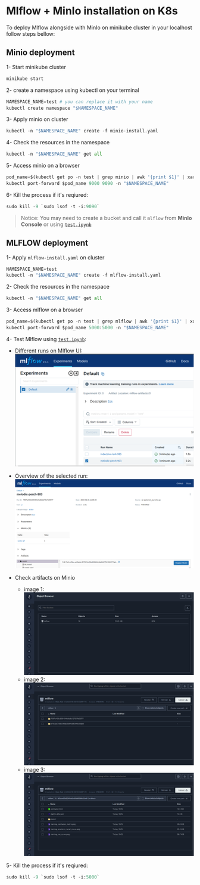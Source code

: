 # Mlflow + MinIo installation on K8s

To deploy Mlflow alongside with MinIo on minikube cluster in your localhost follow steps bellow:
## Minio deployment

1- Start minikube cluster
```python
minikube start 
```

2- create a namespace using kubectl on your terminal


```python
NAMESPACE_NAME=test # you can replace it with your name
kubectl create namespace "$NAMESPACE_NAME"
```



3- Apply minio on cluster
```python
kubectl -n "$NAMESPACE_NAME" create -f minio-install.yaml 
```


4- Check the resources in the namespace
```python
kubectl -n "$NAMESPACE_NAME" get all
```

5- Access minio on a browser
```python
pod_name=$(kubectl get po -n test | grep minio | awk '{print $1}' | xargs -I {} kubectl get pod {} -n test -o jsonpath='{.metadata.name}')
kubectl port-forward $pod_name 9000 9090 -n "$NAMESPACE_NAME"
```

6- Kill the process if it's reqiured:
```python
sudo kill -9 `sudo lsof -t -i:9090`
```

> Notice: You may need to create a bucket and call it `mlflow` from **MinIo Console** or using [`test.ipynb`](test.ipynb)


## MLFLOW deployment

1- Apply `mlflow-install.yaml` on cluster
```python
NAMESPACE_NAME=test
kubectl -n "$NAMESPACE_NAME" create -f mlflow-install.yaml 
```

2- Check the resources in the namespace
```python
kubectl -n "$NAMESPACE_NAME" get all
```

3- Access mlflow on a browser
```python
pod_name=$(kubectl get po -n test | grep mlflow | awk '{print $1}' | xargs -I {} kubectl get pod {} -n test -o jsonpath='{.metadata.name}')
kubectl port-forward $pod_name 5000:5000 -n "$NAMESPACE_NAME"
```



4- Test Mlflow using [`test.ipynb`](test.ipynb):

- Different runs on Mlflow UI:
![Mlflow](./outputs/runs.png)
- Overview of the selected run:
![Mlflow](outputs/overview.png)

- Check artifacts on Minio
  - image 1:
  ![Minio](outputs/minio-1.png)
  - image 2:
  ![Minio](outputs/minio-2.png)
  - image 3:
  ![Minio](outputs/minio-3.png)

5- Kill the process if it's reqiured:
```python
sudo kill -9 `sudo lsof -t -i:5000`
```